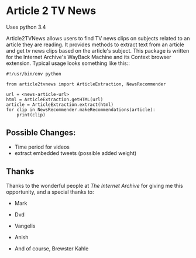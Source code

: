 # Article 2 TV News

Uses python 3.4

Article2TVNews allows users to find TV news clips on subjects related
to an article they are reading.  It provides methods to extract text from an
article and get tv news clips based on the article's subject.  This package is
written for the Internet Archive's WayBack Machine and its Context browser
extension. Typical usage looks something like this::

    #!/usr/bin/env python

    from article2tvnews import ArticleExtraction, NewsRecommender

    url = <news-article-url>
    html = ArticleExtraction.getHTML(url)
    article = ArticleExtraction.extract(html)
    for clip in NewsRecommender.makeRecommendations(article):
        print(clip)



## Possible Changes:
- Time period for videos
- extract embedded tweets (possible added weight)


## Thanks


Thanks to the wonderful people at *The Internet Archive* for giving me this
opportunity, and a special thanks to:

* Mark

* Dvd

* Vangelis

* Anish

* And of course, Brewster Kahle
